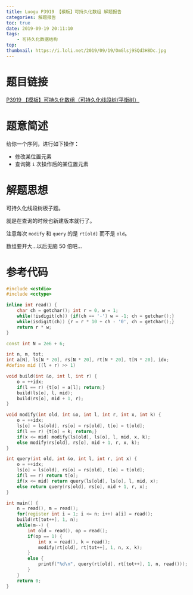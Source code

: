 ```yaml
---
title: Luogu P3919 【模板】可持久化数组 解题报告
categories: 解题报告
toc: true
date: 2019-09-19 20:11:10
tags:
	- 可持久化数据结构
top:
thumbnail: https://i.loli.net/2019/09/19/OmGlsj9SQd3H8Dc.jpg
---
```


# 题目链接

[P3919 【模板】可持久化数组（可持久化线段树/平衡树）](https://www.luogu.org/problem/P3919)

# 题意简述

给你一个序列，进行如下操作：

-   修改某位置元素
-   查询第 `i` 次操作后的某位置元素

<!--more-->

# 解题思想

可持久化线段树板子题。

就是在查询的时候也新建版本就行了。

注意每次 `modify` 和 `query` 的是 `rt[old]` 而不是 `old`。

数组要开大...以后无脑 $50$ 倍吧...

# 参考代码

```c++
#include <cstdio>
#include <cctype>

inline int read() {
	char ch = getchar(); int r = 0, w = 1;
	while(!isdigit(ch)) {if(ch == '-') w = -1; ch = getchar();}
	while(isdigit(ch)) {r = r * 10 + ch - '0', ch = getchar();}
	return r * w;
}

const int N = 2e6 + 6;

int n, m, tot;
int a[N], ls[N * 20], rs[N * 20], rt[N * 20], t[N * 20], idx;
#define mid ((l + r) >> 1)

void build(int &o, int l, int r) {
	o = ++idx;
	if(l == r) {t[o] = a[l]; return;}
	build(ls[o], l, mid);
	build(rs[o], mid + 1, r);
}

void modify(int old, int &o, int l, int r, int x, int k) {
	o = ++idx;
	ls[o] = ls[old], rs[o] = rs[old], t[o] = t[old];
	if(l == r) {t[o] = k; return;}
	if(x <= mid) modify(ls[old], ls[o], l, mid, x, k);
	else modify(rs[old], rs[o], mid + 1, r, x, k);
}

int query(int old, int &o, int l, int r, int x) {
	o = ++idx;
	ls[o] = ls[old], rs[o] = rs[old], t[o] = t[old];
	if(l == r) return t[o];
	if(x <= mid) return query(ls[old], ls[o], l, mid, x);
	else return query(rs[old], rs[o], mid + 1, r, x);
}

int main() {
	n = read(), m = read();
	for(register int i = 1; i <= n; i++) a[i] = read();
	build(rt[tot++], 1, n);
	while(m--) {
		int old = read(), op = read();
		if(op == 1) {
			int x = read(), k = read();
			modify(rt[old], rt[tot++], 1, n, x, k);
		}
		else {
			printf("%d\n", query(rt[old], rt[tot++], 1, n, read()));
		}
	}
	return 0;
}
```


